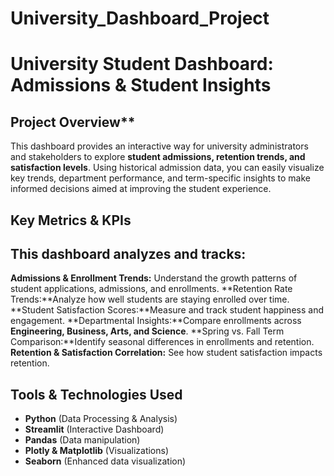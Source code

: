 # University_Dashboard_Project
#  University Student Dashboard: Admissions & Student Insights

## Project Overview**

This dashboard provides an interactive way for university administrators and stakeholders to explore **student admissions, retention trends, and satisfaction levels**. Using historical admission data, you can easily visualize key trends, department performance, and term-specific insights to make informed decisions aimed at improving the student experience.


## Key Metrics & KPIs

## This dashboard analyzes and tracks:

 **Admissions & Enrollment Trends:** Understand the growth patterns of student applications, admissions, and enrollments.
 **Retention Rate Trends:**Analyze how well students are staying enrolled over time.
 **Student Satisfaction Scores:**Measure and track student happiness and engagement.
 **Departmental Insights:**Compare enrollments across **Engineering, Business, Arts, and Science**.
 **Spring vs. Fall Term Comparison:**Identify seasonal differences in enrollments and retention.
 **Retention & Satisfaction Correlation:** See how student satisfaction impacts retention.


## Tools & Technologies Used

- **Python** (Data Processing & Analysis)
- **Streamlit** (Interactive Dashboard)
- **Pandas** (Data manipulation)
- **Plotly & Matplotlib** (Visualizations)
- **Seaborn** (Enhanced data visualization)


